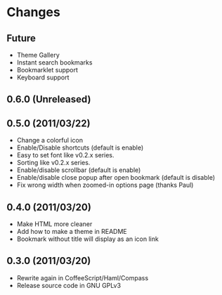 Changes
=======

Future
------

* Theme Gallery
* Instant search bookmarks
* Bookmarklet support
* Keyboard support

0.6.0 (Unreleased)
------------------

0.5.0 (2011/03/22)
------------------

* Change a colorful icon
* Enable/Disable shortcuts (default is enable)
* Easy to set font like v0.2.x series.
* Sorting like v0.2.x series.
* Enable/disable scrollbar (default is enable)
* Enable/disable close popup after open bookmark (default is disable)
* Fix wrong width when zoomed-in options page (thanks Paul)

0.4.0 (2011/03/20)
------------------

* Make HTML more cleaner
* Add how to make a theme in README
* Bookmark without title will display as an icon link

0.3.0 (2011/03/20)
------------------

* Rewrite again in CoffeeScript/Haml/Compass
* Release source code in GNU GPLv3
